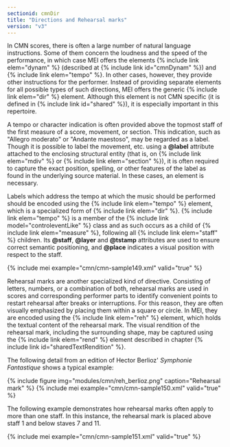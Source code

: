 ```yaml
---
sectionid: cmnDir
title: "Directions and Rehearsal marks"
version: "v3"
---
```


In CMN scores, there is often a large number of natural language instructions. Some of them concern the loudness and the speed of the performance, in which case MEI offers the elements {% include link elem="dynam" %} (described at {% include link id="cmnDynam" %}) and {% include link elem="tempo" %}. In other cases, however, they provide other instructions for the performer. Instead of providing separate elements for all possible types of such directions, MEI offers the generic {% include link elem="dir" %} element. Although this element is not CMN specific (it is defined in {% include link id="shared" %}), it is especially important in this repertoire.

A tempo or character indication is often provided above the topmost staff of the first measure of a score, movement, or section. This indication, such as "Allegro moderato" or "Andante maestoso", may be regarded as a label. Though it is possible to label the movement, etc. using a **@label** attribute attached to the enclosing structural entity (that is, on {% include link elem="mdiv" %} or {% include link elem="section" %}), it is often required to capture the exact position, spelling, or other features of the label as found in the underlying source material. In these cases, an element is necessary.

Labels which address the tempo at which the music should be performed should be encoded using the {% include link elem="tempo" %} element, which is a specialized form of {% include link elem="dir" %}. {% include link elem="tempo" %} is a member of the {% include link model="controleventLike" %} class and as such occurs as a child of {% include link elem="measure" %}, following all {% include link elem="staff" %} children. Its **@staff**, **@layer** and **@tstamp** attributes are used to ensure correct semantic positioning, and **@place** indicates a visual position with respect to the staff.

{% include mei example="cmn/cmn-sample149.xml" valid="true" %}

Rehearsal marks are another specialized kind of directive. Consisting of letters, numbers, or a combination of both, rehearsal marks are used in scores and corresponding performer parts to identify convenient points to restart rehearsal after breaks or interruptions. For this reason, they are often visually emphasized by placing them within a square or circle. In MEI, they are encoded using the {% include link elem="reh" %} element, which holds the textual content of the rehearsal mark. The visual rendition of the rehearsal mark, including the surrounding shape, may be captured using the {% include link elem="rend" %} element described in chapter {% include link id="sharedTextRendition" %}.

The following detail from an edition of Hector Berlioz' *Symphonie Fantastique* shows a typical example:

{% include figure img="modules/cmn/reh_berlioz.png" caption="Rehearsal mark" %}
{% include mei example="cmn/cmn-sample150.xml" valid="true" %}

The following example demonstrates how rehearsal marks often apply to more than one staff. In this instance, the rehearsal mark is placed above staff 1 and below staves 7 and 11.

{% include mei example="cmn/cmn-sample151.xml" valid="true" %}
